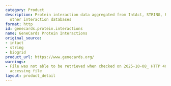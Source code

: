 ```yaml
---
category: Product
description: Protein interaction data aggregated from IntAct, STRING, BioGRID and
  other interaction databases
format: http
id: genecards.protein.interactions
name: GeneCards Protein Interactions
original_source:
- intact
- string
- biogrid
product_url: https://www.genecards.org/
warnings:
- File was not able to be retrieved when checked on 2025-10-08_ HTTP 403 error when
  accessing file
layout: product_detail
---
```

